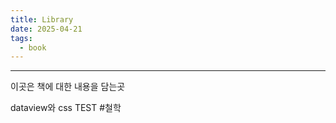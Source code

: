 ```yaml
---
title: Library
date: 2025-04-21
tags:
  - book
---
```



---

이곳은 책에 대한 내용을 담는곳

dataview와 
css TEST
#철학 